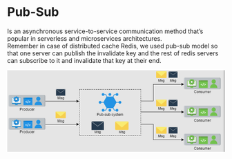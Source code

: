 # Pub-Sub

Is an asynchronous service-to-service communication method that’s popular in serverless and microservices architectures.  
Remember in case of distributed cache Redis, we used pub-sub model so that one server can publish the invalidate key and the rest of redis servers can subscribe to it and invalidate that key at their end.

![alt text](PNG/pub-sub.PNG "Title")

